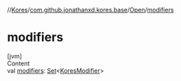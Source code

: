 //[Kores](../../index.md)/[com.github.jonathanxd.kores.base](../index.md)/[Open](index.md)/[modifiers](modifiers.md)



# modifiers  
[jvm]  
Content  
val [modifiers](modifiers.md): [Set](https://kotlinlang.org/api/latest/jvm/stdlib/kotlin.collections/-set/index.html)<[KoresModifier](../-kores-modifier/index.md)>  



